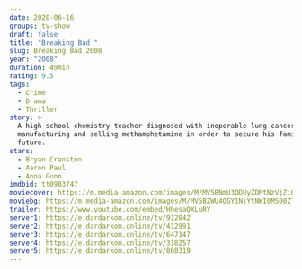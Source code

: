 ```yaml
---
date: 2020-06-16
groups: tv-show
draft: false
title: "Breaking Bad "
slug: Breaking Bad 2008
year: "2008"
duration: 49min
rating: 9.5
tags:
  - Crime
  - Drama
  - Thriller
story: >
  A high school chemistry teacher diagnosed with inoperable lung cancer turns to
  manufacturing and selling methamphetamine in order to secure his family's
  future.
stars:
  - Bryan Cranston
  - Aaron Paul
  - Anna Gunn
imdbid: tt0903747
moviecover: https://m.media-amazon.com/images/M/MV5BNmU3ODUyZDMtNzVjZi00MDY3LWExNWItNjVhMTk3YmUzOTMwXkEyXkFqcGdeQXVyNDIzMzcwNjc@._V1_SY1000_CR0,0,666,1000_AL_.jpg
moviebg: https://m.media-amazon.com/images/M/MV5BZWU4OGY1NjYtNWI0MS00ZTIwLTllNzYtNDE5YzQzNWYxYzk3XkEyXkFqcGdeQXVyNjA1NzkzMTk@._V1_SY1000_CR0,0,1774,1000_AL_.jpg
trailer: https://www.youtube.com/embed/HhesaQXLuRY
server1: https://e.dardarkom.online/tv/912042
server2: https://e.dardarkom.online/tv/412991
server3: https://e.dardarkom.online/tv/647147
server4: https://e.dardarkom.online/tv/318257
server5: https://e.dardarkom.online/tv/868319
---
```

